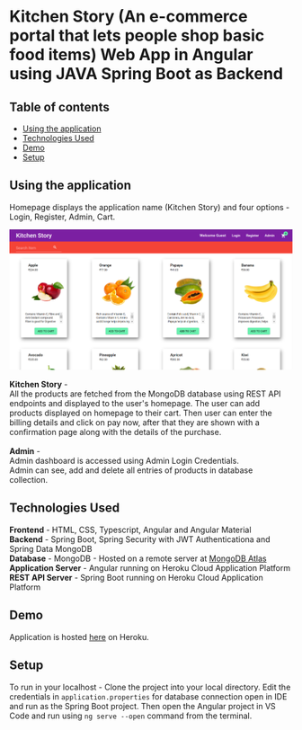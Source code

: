 # Kitchen Story (An e-commerce portal that lets people shop  basic food items) Web App in Angular using JAVA Spring Boot as Backend

## Table of contents
* [Using the application](#using-the-application)
* [Technologies Used](#technologies-used)
* [Demo](#demo)
* [Setup](#setup)

## Using the application
Homepage displays the application name (Kitchen Story) and four options - Login, Register, Admin, Cart.

<img width="720" alt="kitchenstory-screenshot-homepage" src="https://raw.githubusercontent.com/Niks4u2/KitchenStory/main/Screenshots/homepage.PNG">

<b>Kitchen Story</b>  - <br>
All the products are fetched from the MongoDB database using REST API endpoints and displayed to the user's homepage.
The user can add products displayed on homepage to their cart. 
Then user can enter the billing details and click on pay now, after that they are shown with a confirmation page along with the details of the purchase.
<br><br>
<b>Admin</b>  - <br>
Admin dashboard is accessed using Admin Login Credentials. <br>
Admin can see, add and delete all entries of products in database collection.

## Technologies Used
<b>Frontend</b> - HTML, CSS, Typescript, Angular and Angular Material <br>
<b>Backend</b> - Spring Boot, Spring Security with JWT Authenticationa and Spring Data MongoDB <br>
<b>Database</b> - MongoDB - Hosted on a remote server at [MongoDB Atlas](https://www.mongodb.com/atlas/) <br>
<b>Application Server</b>  - Angular running on Heroku Cloud Application Platform <br>
<b>REST API Server</b>  - Spring Boot running on Heroku Cloud Application Platform <br> 

## Demo
Application is hosted [here](http://kitchen-story-angular.herokuapp.com/) on Heroku.
## Setup
To run in your localhost - Clone the project into your local directory. Edit the credentials in `application.properties` for database connection open in IDE and run as the Spring Boot project. 
Then open the Angular project in VS Code and run using `ng serve --open` command from the terminal.
